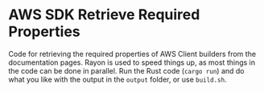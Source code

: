 # AWS SDK Retrieve Required Properties

Code for retrieving the required properties of AWS Client builders from the documentation pages.
Rayon is used to speed things up, as most things in the code can be done in parallel.
Run the Rust code (`cargo run`) and do what you like with the output in the `output` folder, or use `build.sh`.
